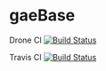 gaeBase
============

Drone CI [![Build Status](https://drone.io/github.com/jroperto/gaeBase/status.png)](https://drone.io/github.com/jroperto/gaeBase/latest)

Travis CI [![Build Status](https://travis-ci.org/jroperto/gaeBase.png?branch=master)](https://travis-ci.org/jroperto/gaeBase)